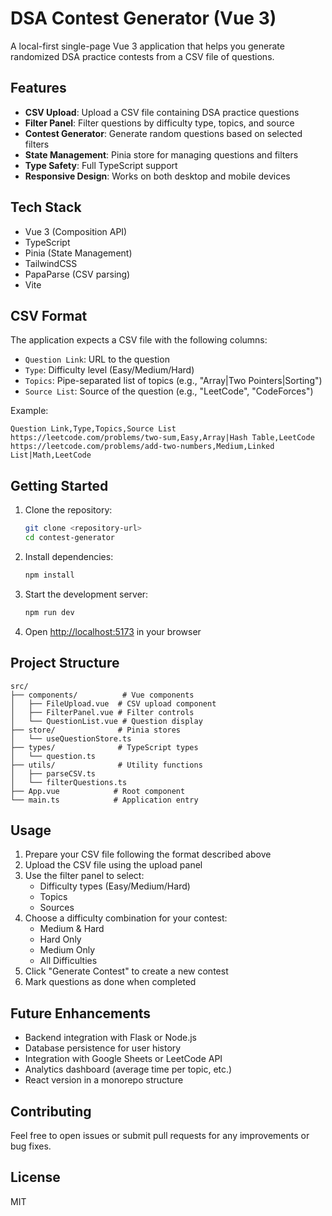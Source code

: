 # DSA Contest Generator (Vue 3)

A local-first single-page Vue 3 application that helps you generate randomized DSA practice contests from a CSV file of questions.

## Features

- **CSV Upload**: Upload a CSV file containing DSA practice questions
- **Filter Panel**: Filter questions by difficulty type, topics, and source
- **Contest Generator**: Generate random questions based on selected filters
- **State Management**: Pinia store for managing questions and filters
- **Type Safety**: Full TypeScript support
- **Responsive Design**: Works on both desktop and mobile devices

## Tech Stack

- Vue 3 (Composition API)
- TypeScript
- Pinia (State Management)
- TailwindCSS
- PapaParse (CSV parsing)
- Vite

## CSV Format

The application expects a CSV file with the following columns:

- `Question Link`: URL to the question
- `Type`: Difficulty level (Easy/Medium/Hard)
- `Topics`: Pipe-separated list of topics (e.g., "Array|Two Pointers|Sorting")
- `Source List`: Source of the question (e.g., "LeetCode", "CodeForces")

Example:
```csv
Question Link,Type,Topics,Source List
https://leetcode.com/problems/two-sum,Easy,Array|Hash Table,LeetCode
https://leetcode.com/problems/add-two-numbers,Medium,Linked List|Math,LeetCode
```

## Getting Started

1. Clone the repository:
   ```bash
   git clone <repository-url>
   cd contest-generator
   ```

2. Install dependencies:
   ```bash
   npm install
   ```

3. Start the development server:
   ```bash
   npm run dev
   ```

4. Open [http://localhost:5173](http://localhost:5173) in your browser

## Project Structure

```
src/
├── components/          # Vue components
│   ├── FileUpload.vue  # CSV upload component
│   ├── FilterPanel.vue # Filter controls
│   └── QuestionList.vue # Question display
├── store/              # Pinia stores
│   └── useQuestionStore.ts
├── types/              # TypeScript types
│   └── question.ts
├── utils/              # Utility functions
│   ├── parseCSV.ts
│   └── filterQuestions.ts
├── App.vue            # Root component
└── main.ts            # Application entry
```

## Usage

1. Prepare your CSV file following the format described above
2. Upload the CSV file using the upload panel
3. Use the filter panel to select:
   - Difficulty types (Easy/Medium/Hard)
   - Topics
   - Sources
4. Choose a difficulty combination for your contest:
   - Medium & Hard
   - Hard Only
   - Medium Only
   - All Difficulties
5. Click "Generate Contest" to create a new contest
6. Mark questions as done when completed

## Future Enhancements

- Backend integration with Flask or Node.js
- Database persistence for user history
- Integration with Google Sheets or LeetCode API
- Analytics dashboard (average time per topic, etc.)
- React version in a monorepo structure

## Contributing

Feel free to open issues or submit pull requests for any improvements or bug fixes.

## License

MIT
